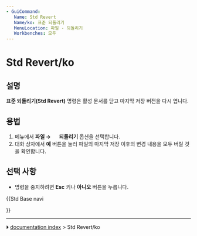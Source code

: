 ```yaml
---
- GuiCommand:
   Name: Std Revert
   Name/ko: 표준 되돌리기
   MenuLocation: 파일 - 되돌리기
   Workbenches: 모두
---
```


# Std Revert/ko

## 설명

**표준 되돌리기(Std Revert)** 명령은 활성 문서를 닫고 마지막 저장 버전을 다시 엽니다.

## 용법

1.  메뉴에서 **파일 → <img src="images/Std_Revert.svg" width=16px> 되돌리기** 옵션을 선택합니다.
2.  대화 상자에서 **예** 버튼을 눌러 파일의 마지막 저장 이후의 변경 내용을 모두 버릴 것을 확인합니다.

## 선택 사항 

-   명령을 중지하려면 **Esc** 키나 **아니오** 버튼을 누릅니다.





{{Std Base navi

}}



---
⏵ [documentation index](../README.md) > Std Revert/ko
